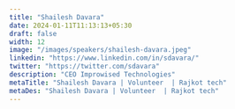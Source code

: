 ```yaml
---
title: "Shailesh Davara"
date: 2024-01-11T11:13:13+05:30
draft: false
width: 12
image: "/images/speakers/shailesh-davara.jpeg"
linkedin: "https://www.linkedin.com/in/sdavara/"
twitter: "https://twitter.com/sdavara"
description: "CEO Improwised Technologies"
metaTitle: "Shailesh Davara | Volunteer  | Rajkot tech"
metaDes: "Shailesh Davara | Volunteer  | Rajkot tech"
---
```

